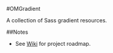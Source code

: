 #OMGradient

A collection of Sass gradient resources.

##Notes
- See [Wiki](https://github.com/FD0000/OMGradient/wiki) for project roadmap.
